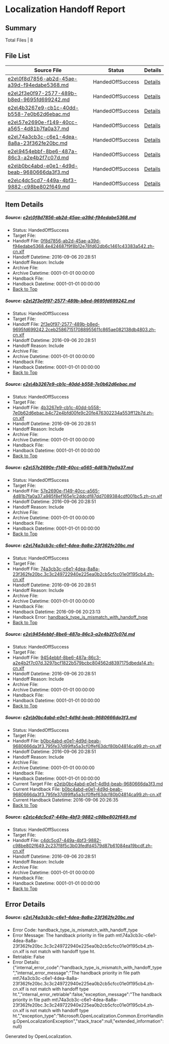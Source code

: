 # <a name='report-top'></a> Localization Handoff Report

## Summary
 Total Files | 8

## File List
 Source File | Status | Details 
 ----------- | ------ | ------- 
 [e2e\0f8d7856-ab2d-45ae-a39d-f94edabe5368.md](https://github.com/OpenLocalizationTestOrg/ol-test0/blob/1b1565e1d8028741df6e277b39e2e498340e1250/e2e/0f8d7856-ab2d-45ae-a39d-f94edabe5368.md) | HandedOffSuccess | [Details](#4183081c70c7b56dd6421b62c5628bbd808f88ee2)
 [e2e\2f3e0f97-2577-489b-b8ed-9695fd699242.md](https://github.com/OpenLocalizationTestOrg/ol-test0/blob/124399d6860f0ddac5bd2e21c07b7d5168fbed73/e2e/2f3e0f97-2577-489b-b8ed-9695fd699242.md) | HandedOffSuccess | [Details](#e6cd58488b33afd00a1ffa89a5fb269b1efef5533)
 [e2e\4b3267e9-cb1c-40dd-b558-7e0b62d6ebac.md](https://github.com/OpenLocalizationTestOrg/ol-test0/blob/e009d3e9ccdfa52dd1eebc1604d3d6b84ac116f1/e2e/4b3267e9-cb1c-40dd-b558-7e0b62d6ebac.md) | HandedOffSuccess | [Details](#e94aa689802250ea177c99f8fc5db3a8fa7afcd24)
 [e2e\57e2690e-f149-40cc-a565-4d81b7fa0a37.md](https://github.com/OpenLocalizationTestOrg/ol-test0/blob/d9435004582a21f2dcf89ede39806ccb6c55c042/e2e/57e2690e-f149-40cc-a565-4d81b7fa0a37.md) | HandedOffSuccess | [Details](#56ccda494a0b1ba23624510d2652b9e61617ec4c5)
 [e2e\74a3cb3c-c6e1-4dea-8a8a-23f362fe20bc.md](https://github.com/OpenLocalizationTestOrg/ol-test0/blob/6dc4894aaa31393f9111a67306d66b36f897c918/e2e/74a3cb3c-c6e1-4dea-8a8a-23f362fe20bc.md) | HandedOffSuccess | [Details](#69b30fd3765b89b5a3e4b7e204d290f81c4087f16)
 [e2e\9454ebbf-8be6-487a-86c3-a2e4b2f7c07d.md](https://github.com/OpenLocalizationTestOrg/ol-test0/blob/a99d299b97e0db3d1e49930b92399d716a5ed389/e2e/9454ebbf-8be6-487a-86c3-a2e4b2f7c07d.md) | HandedOffSuccess | [Details](#cf17e02211e6ce328d8c3f172c632ed1c1558c8f10)
 [e2e\b0bc4abd-e0e1-4d9d-beab-9680666da3f3.md](https://github.com/OpenLocalizationTestOrg/ol-test0/blob/487c2584b668748d593bea854d0f9829a2beb1d6/e2e/b0bc4abd-e0e1-4d9d-beab-9680666da3f3.md) | HandedOffSuccess | [Details](#228aebcff2ca9072e959f4046fd9b58f41ee91eb14)
 [e2e\c4dc5cd7-449a-4bf3-9882-c98be802f649.md](https://github.com/OpenLocalizationTestOrg/ol-test0/blob/fa40a6687398829b3a80da86606f85e67836b56c/e2e/c4dc5cd7-449a-4bf3-9882-c98be802f649.md) | HandedOffSuccess | [Details](#b3f081379c500b377ecf49e1fcd569a477f21d3a15)

## Item Details
##### <a name='4183081c70c7b56dd6421b62c5628bbd808f88ee2'></a> Source: [e2e\0f8d7856-ab2d-45ae-a39d-f94edabe5368.md](https://github.com/OpenLocalizationTestOrg/ol-test0/blob/1b1565e1d8028741df6e277b39e2e498340e1250/e2e/0f8d7856-ab2d-45ae-a39d-f94edabe5368.md)
* Status: HandedOffSuccess
* Target File: 
* Handoff File: [0f8d7856-ab2d-45ae-a39d-f94edabe5368.4e424687f9f8b12e78fd62db6c1461c43383a542.zh-cn.xlf](https://github.com/OpenLocalizationTestOrg/ol-test0-handoff/blob/cdb6267b3c1d0141c525a6b9d8681ced77dc69fb/ol-handoff/OpenLocalizationTestOrg/ol-test0-zhcn/ci/mt/0f8d7856-ab2d-45ae-a39d-f94edabe5368.4e424687f9f8b12e78fd62db6c1461c43383a542.zh-cn.xlf)
* Handoff Datetime: 2016-09-06 20:28:51
* Handoff Reason: Include
* Archive File: 
* Archive Datetime: 0001-01-01 00:00:00
* Handback File: 
* Handback Datetime: 0001-01-01 00:00:00
* [Back to Top](#report-top)

##### <a name='e6cd58488b33afd00a1ffa89a5fb269b1efef5533'></a> Source: [e2e\2f3e0f97-2577-489b-b8ed-9695fd699242.md](https://github.com/OpenLocalizationTestOrg/ol-test0/blob/124399d6860f0ddac5bd2e21c07b7d5168fbed73/e2e/2f3e0f97-2577-489b-b8ed-9695fd699242.md)
* Status: HandedOffSuccess
* Target File: 
* Handoff File: [2f3e0f97-2577-489b-b8ed-9695fd699242.2ceb258671517088955611c865ae082138db4803.zh-cn.xlf](https://github.com/OpenLocalizationTestOrg/ol-test0-handoff/blob/cdb6267b3c1d0141c525a6b9d8681ced77dc69fb/ol-handoff/OpenLocalizationTestOrg/ol-test0-zhcn/ci/mt/2f3e0f97-2577-489b-b8ed-9695fd699242.2ceb258671517088955611c865ae082138db4803.zh-cn.xlf)
* Handoff Datetime: 2016-09-06 20:28:51
* Handoff Reason: Include
* Archive File: 
* Archive Datetime: 0001-01-01 00:00:00
* Handback File: 
* Handback Datetime: 0001-01-01 00:00:00
* [Back to Top](#report-top)

##### <a name='e94aa689802250ea177c99f8fc5db3a8fa7afcd24'></a> Source: [e2e\4b3267e9-cb1c-40dd-b558-7e0b62d6ebac.md](https://github.com/OpenLocalizationTestOrg/ol-test0/blob/e009d3e9ccdfa52dd1eebc1604d3d6b84ac116f1/e2e/4b3267e9-cb1c-40dd-b558-7e0b62d6ebac.md)
* Status: HandedOffSuccess
* Target File: 
* Handoff File: [4b3267e9-cb1c-40dd-b558-7e0b62d6ebac.b4c72e4bfd00fe9c20fe476302234a553ff12b7d.zh-cn.xlf](https://github.com/OpenLocalizationTestOrg/ol-test0-handoff/blob/cdb6267b3c1d0141c525a6b9d8681ced77dc69fb/ol-handoff/OpenLocalizationTestOrg/ol-test0-zhcn/ci/mt/4b3267e9-cb1c-40dd-b558-7e0b62d6ebac.b4c72e4bfd00fe9c20fe476302234a553ff12b7d.zh-cn.xlf)
* Handoff Datetime: 2016-09-06 20:28:51
* Handoff Reason: Include
* Archive File: 
* Archive Datetime: 0001-01-01 00:00:00
* Handback File: 
* Handback Datetime: 0001-01-01 00:00:00
* [Back to Top](#report-top)

##### <a name='56ccda494a0b1ba23624510d2652b9e61617ec4c5'></a> Source: [e2e\57e2690e-f149-40cc-a565-4d81b7fa0a37.md](https://github.com/OpenLocalizationTestOrg/ol-test0/blob/d9435004582a21f2dcf89ede39806ccb6c55c042/e2e/57e2690e-f149-40cc-a565-4d81b7fa0a37.md)
* Status: HandedOffSuccess
* Target File: 
* Handoff File: [57e2690e-f149-40cc-a565-4d81b7fa0a37.a985f8ef165e1c2ddcdf87dd7089384cdf001bc5.zh-cn.xlf](https://github.com/OpenLocalizationTestOrg/ol-test0-handoff/blob/cdb6267b3c1d0141c525a6b9d8681ced77dc69fb/ol-handoff/OpenLocalizationTestOrg/ol-test0-zhcn/ci/mt/57e2690e-f149-40cc-a565-4d81b7fa0a37.a985f8ef165e1c2ddcdf87dd7089384cdf001bc5.zh-cn.xlf)
* Handoff Datetime: 2016-09-06 20:28:51
* Handoff Reason: Include
* Archive File: 
* Archive Datetime: 0001-01-01 00:00:00
* Handback File: 
* Handback Datetime: 0001-01-01 00:00:00
* [Back to Top](#report-top)

##### <a name='69b30fd3765b89b5a3e4b7e204d290f81c4087f16'></a> Source: [e2e\74a3cb3c-c6e1-4dea-8a8a-23f362fe20bc.md](https://github.com/OpenLocalizationTestOrg/ol-test0/blob/6dc4894aaa31393f9111a67306d66b36f897c918/e2e/74a3cb3c-c6e1-4dea-8a8a-23f362fe20bc.md)
* Status: HandedOffSuccess
* Target File: 
* Handoff File: [74a3cb3c-c6e1-4dea-8a8a-23f362fe20bc.3c3c249722940e225ea0b2cb5cfcc01e0f195cb4.zh-cn.xlf](https://github.com/OpenLocalizationTestOrg/ol-test0-handoff/blob/cdb6267b3c1d0141c525a6b9d8681ced77dc69fb/ol-handoff/OpenLocalizationTestOrg/ol-test0-zhcn/ci/mt/74a3cb3c-c6e1-4dea-8a8a-23f362fe20bc.3c3c249722940e225ea0b2cb5cfcc01e0f195cb4.zh-cn.xlf)
* Handoff Datetime: 2016-09-06 20:28:51
* Handoff Reason: Include
* Archive File: 
* Archive Datetime: 0001-01-01 00:00:00
* Handback File: 
* Handback Datetime: 2016-09-06 20:23:13
* Handback Error: [handback_type_is_mismatch_with_handoff_type](#69b30fd3765b89b5a3e4b7e204d290f81c4087f16handback_type_is_mismatch_with_handoff_type)
* [Back to Top](#report-top)

##### <a name='cf17e02211e6ce328d8c3f172c632ed1c1558c8f10'></a> Source: [e2e\9454ebbf-8be6-487a-86c3-a2e4b2f7c07d.md](https://github.com/OpenLocalizationTestOrg/ol-test0/blob/a99d299b97e0db3d1e49930b92399d716a5ed389/e2e/9454ebbf-8be6-487a-86c3-a2e4b2f7c07d.md)
* Status: HandedOffSuccess
* Target File: 
* Handoff File: [9454ebbf-8be6-487a-86c3-a2e4b2f7c07d.3297bcf1822b579bcbc804562d8397175dbeda14.zh-cn.xlf](https://github.com/OpenLocalizationTestOrg/ol-test0-handoff/blob/cdb6267b3c1d0141c525a6b9d8681ced77dc69fb/ol-handoff/OpenLocalizationTestOrg/ol-test0-zhcn/ci/mt/9454ebbf-8be6-487a-86c3-a2e4b2f7c07d.3297bcf1822b579bcbc804562d8397175dbeda14.zh-cn.xlf)
* Handoff Datetime: 2016-09-06 20:28:51
* Handoff Reason: Include
* Archive File: 
* Archive Datetime: 0001-01-01 00:00:00
* Handback File: 
* Handback Datetime: 0001-01-01 00:00:00
* [Back to Top](#report-top)

##### <a name='228aebcff2ca9072e959f4046fd9b58f41ee91eb14'></a> Source: [e2e\b0bc4abd-e0e1-4d9d-beab-9680666da3f3.md](https://github.com/OpenLocalizationTestOrg/ol-test0/blob/487c2584b668748d593bea854d0f9829a2beb1d6/e2e/b0bc4abd-e0e1-4d9d-beab-9680666da3f3.md)
* Status: HandedOffSuccess
* Target File: 
* Handoff File: [b0bc4abd-e0e1-4d9d-beab-9680666da3f3.795fe37d99ffa5a3cf0ffef63dcf80b04814ca99.zh-cn.xlf](https://github.com/OpenLocalizationTestOrg/ol-test0-handoff/blob/cdb6267b3c1d0141c525a6b9d8681ced77dc69fb/ol-handoff/OpenLocalizationTestOrg/ol-test0-zhcn/ci/mt/b0bc4abd-e0e1-4d9d-beab-9680666da3f3.795fe37d99ffa5a3cf0ffef63dcf80b04814ca99.zh-cn.xlf)
* Handoff Datetime: 2016-09-06 20:28:51
* Handoff Reason: Include
* Archive File: 
* Archive Datetime: 0001-01-01 00:00:00
* Handback File: 
* Handback Datetime: 0001-01-01 00:00:00
* Current Target File: [e2e\b0bc4abd-e0e1-4d9d-beab-9680666da3f3.md](https://github.com/OpenLocalizationTestOrg/ol-test0-zhcn/blob/6ec73eccfa2fbc79a7d93bf3b766b457bcd498dd/e2e/b0bc4abd-e0e1-4d9d-beab-9680666da3f3.md)
* Current Handback File: [b0bc4abd-e0e1-4d9d-beab-9680666da3f3.795fe37d99ffa5a3cf0ffef63dcf80b04814ca99.zh-cn.xlf](https://github.com/OpenLocalizationTestOrg/ol-test0-handback/blob/f8999ffa2b048b434065b18036f8c77da0cd35a9/ol-handback/OpenLocalizationTestOrg/ol-test0-zhcn/ci/b0bc4abd-e0e1-4d9d-beab-9680666da3f3.795fe37d99ffa5a3cf0ffef63dcf80b04814ca99.zh-cn.xlf)
* Current Handback Datetime: 2016-09-06 20:26:35
* [Back to Top](#report-top)

##### <a name='b3f081379c500b377ecf49e1fcd569a477f21d3a15'></a> Source: [e2e\c4dc5cd7-449a-4bf3-9882-c98be802f649.md](https://github.com/OpenLocalizationTestOrg/ol-test0/blob/fa40a6687398829b3a80da86606f85e67836b56c/e2e/c4dc5cd7-449a-4bf3-9882-c98be802f649.md)
* Status: HandedOffSuccess
* Target File: 
* Handoff File: [c4dc5cd7-449a-4bf3-9882-c98be802f649.2c237f8f5c3b03fedfd4579d87b61084ea19bcdf.zh-cn.xlf](https://github.com/OpenLocalizationTestOrg/ol-test0-handoff/blob/cdb6267b3c1d0141c525a6b9d8681ced77dc69fb/ol-handoff/OpenLocalizationTestOrg/ol-test0-zhcn/ci/mt/c4dc5cd7-449a-4bf3-9882-c98be802f649.2c237f8f5c3b03fedfd4579d87b61084ea19bcdf.zh-cn.xlf)
* Handoff Datetime: 2016-09-06 20:28:51
* Handoff Reason: Include
* Archive File: 
* Archive Datetime: 0001-01-01 00:00:00
* Handback File: 
* Handback Datetime: 0001-01-01 00:00:00
* [Back to Top](#report-top)


## Error Details
##### <a name='69b30fd3765b89b5a3e4b7e204d290f81c4087f16handback_type_is_mismatch_with_handoff_type'></a> Source: [e2e\74a3cb3c-c6e1-4dea-8a8a-23f362fe20bc.md](#69b30fd3765b89b5a3e4b7e204d290f81c4087f16)
* Error Code: handback_type_is_mismatch_with_handoff_type
* Error Message: The handback priority in file path mt\74a3cb3c-c6e1-4dea-8a8a-23f362fe20bc.3c3c249722940e225ea0b2cb5cfcc01e0f195cb4.zh-cn.xlf is not match with handoff type ht.
* Retriable: False
* Error Details: {"internal_error_code":"handback_type_is_mismatch_with_handoff_type","internal_error_message":"The handback priority in file path mt\\74a3cb3c-c6e1-4dea-8a8a-23f362fe20bc.3c3c249722940e225ea0b2cb5cfcc01e0f195cb4.zh-cn.xlf is not match with handoff type ht.","internal_error_retriable":false,"exception_message":"The handback priority in file path mt\\74a3cb3c-c6e1-4dea-8a8a-23f362fe20bc.3c3c249722940e225ea0b2cb5cfcc01e0f195cb4.zh-cn.xlf is not match with handoff type ht.","exception_type":"Microsoft.OpenLocalization.Common.ErrorHandling.OpenLocalizationException","stack_trace":null,"extended_information":null}


Generated by OpenLocalization.
